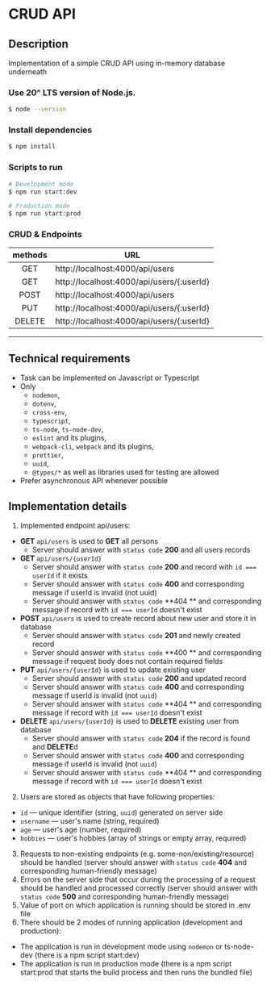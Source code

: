 # CRUD API

## Description

Implementation of a simple CRUD API using in-memory database underneath

### Use 20^ LTS version of Node.js.

```bash
$ node --version
```

### Install dependencies

```bash
$ npm install
```

### Scripts to run

```bash
# Development mode
$ npm run start:dev
```

```bash
# Production mode
$ npm run start:prod
```

### CRUD & Endpoints

| methods | URL                                       |
| :-----: | ----------------------------------------- |
|   GET   | http://localhost:4000/api/users           |
|   GET   | http://localhost:4000/api/users/{:userId} |
|  POST   | http://localhost:4000/api/users           |
|   PUT   | http://localhost:4000/api/users/{:userId} |
| DELETE  | http://localhost:4000/api/users/{:userId} |

---

## Technical requirements

- Task can be implemented on Javascript or Typescript
- Only
  - `nodemon`,
  - `dotenv`,
  - `cross-env`,
  - `typescript`,
  - `ts-node`, `ts-node-dev`,
  - `eslint` and its plugins,
  - `webpack-cli`, `webpack` and its plugins,
  - `prettier`,
  - `uuid`,
  - `@types/*` as well as libraries used for testing are allowed
- Prefer asynchronous API whenever possible

## Implementation details

1. Implemented endpoint api/users:

- **GET** `api/users` is used to **GET** all persons
  - Server should answer with `status code` **200** and all users records
- **GET** `api/users/{userId}`
  - Server should answer with `status code` **200** and record with `id === userId` if it exists
  - Server should answer with `status code` **400** and corresponding message if userId is invalid (not uuid)
  - Server should answer with `status code` **404
    ** and corresponding message if record with `id === userId` doesn't exist
- **POST** `api/users` is used to create record about new user and store it in database
  - Server should answer with `status code` **201** and newly created record
  - Server should answer with `status code` **400
    ** and corresponding message if request body does not contain required fields
- **PUT** `api/users/{userId}` is used to update existing user
  - Server should answer with `status code` **200** and updated record
  - Server should answer with `status code` **400** and corresponding message if userId is invalid (not `uuid`)
  - Server should answer with `status code` **404
    ** and corresponding message if record with `id === userId` doesn't exist
- **DELETE** `api/users/{userId}` is used to **DELETE** existing user from database
  - Server should answer with `status code` **204** if the record is found and **DELETE**d
  - Server should answer with `status code` **400** and corresponding message if userId is invalid (not `uuid`)
  - Server should answer with `status code` **404
    ** and corresponding message if record with `id === userId` doesn't exist

2. Users are stored as objects that have following properties:

- `id` — unique identifier (string, `uuid`) generated on server side
- `username` — user's name (string, required)
- `age` — user's age (number, required)
- `hobbies` — user's hobbies (array of strings or empty array, required)

3. Requests to non-existing endpoints (e.g. some-non/existing/resource) should be handled (server should answer with `status code`
   **404** and corresponding human-friendly message)
4. Errors on the server side that occur during the processing of a request should be handled and processed correctly (server should answer with `status code`
   **500** and corresponding human-friendly message)
5. Value of port on which application is running should be stored in .env file
6. There should be 2 modes of running application (development and production):

- The application is run in development mode using `nodemon` or ts-node-dev (there is a npm script start:dev)
- The application is run in production mode (there is a npm script start:prod that starts the build process and then runs the bundled file)
